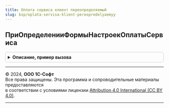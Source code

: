 ```yaml
---
title: Оплата сервиса клиент переопределяемый
slug: bsp/oplata-servisa-klient-pereopredelyaemyy
---
```



## ПриОпределенииФормыНастроекОплатыСервиса
<details style="margin: 1em 0; padding: 0.5em; border: 1px solid #ccc; border-radius: 6px;">

<summary style="font-weight: bold; cursor: pointer;">Описание, пример вызова</summary>

```bsl

// Вызывается перед открытием формы настроек оплаты сервиса.
// Позволяет переопределить имя открываемой формы.
// @skip-check module-empty-method
//
Процедура ПриОпределенииФормыНастроекОплатыСервиса(ИмяФормы) Экспорт
```

Пример вызова
```bsl
ОплатаСервисаКлиентПереопределяемый.ПриОпределенииФормыНастроекОплатыСервиса(ИмяФормы) 
```
</details>

---

© 2024, **ООО 1С-Софт**  
Все права защищены. Эта программа и сопроводительные материалы предоставляются  
в соответствии с условиями лицензии [Attribution 4.0 International (CC BY 4.0)](https://creativecommons.org/licenses/by/4.0/legalcode).

---
